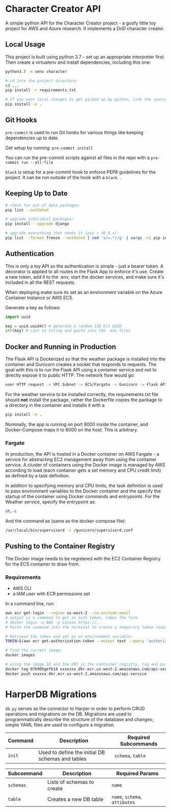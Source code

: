 # Character Creator API
A simple python API for the Character Creator project - a goofy little toy project for AWS and Azure research. It implements a DnD character creator.

## Local Usage
This project is built using python 3.7 - set up an appropriate interpreter first. Then create a virtualenv and install dependencies, including this one:
```bash
python3.7 -m venv character

# cd into the project directory:
cd ...
pip install -r requirements.txt

# If you want local changes to get picked up by python, link the source to the virtualenv package:
pip install -e .
```
## Git Hooks
`pre-commit` is used to run Git hooks for various things like keeping dependencies up to date.

Get setup by running: `pre-commit install`

You can run the pre-commit scripts against all files in the repo with a `pre-commit run --all-file`

`black` is setup for a pre-commit hook to enforce PEP8 guidelines for the project. It can be run outside of the hook with a `black .`

## Keeping Up to Date
```bash
# check for out of date packages:
pip list --outdated

# upgrade individual packages:
pip install --upgrade django

# upgrade everything that needs it (pip > 20.0.x):
pip list --format freeze --outdated | sed 's/=.*//g' | xargs -n1 pip install -U
```

## Authentication
This is only a toy API so the authentication is simple - just a bearer token. A decorator is applied to all routes in the Flask App to enforce it's use. Create a new token, add it to the .env, start the docker services, and make sure it's included in all the REST requests. 

When deploying make sure its set as an environment variable on the Azure Container Instance or AWS ECS.

Generate a key as follows:
```python
import uuid

key = uuid.uuid4() # generate a random 128 bit UUID
str(key) # cast to string and paste into the .env files
```

## Docker and Running in Production
The Flask API is Dockerized so that the weather package is installed into the container and Gunicorn creates a socket that responds to requests. The goal with this is to run the Flask API using a container service and not to directly expose it to public HTTP. The network flow would go:
```bash
user HTTP request -> VPC Subnet -> ECS/Fargate -> Gunicorn -> Flask API
```

For the weather service to be installed correctly, the requirements.txt file should **not** install the package, rather the Dockerfile copies the package to a directory in the container and installs it with a
```bash
pip install -e .
```

Nominally, the app is running on port 8000 inside the container, and Docker-Compose maps it to 8000 on the host. This is arbitrary.

### Fargate
In production, the API is hosted in a Docker container on AWS Fargate - a service for abstracting EC2 management away from using the container service. A cluster of containers using the Docker image is managed by AWS according to load (each container gets a set memory and CPU credit limit) as defined by a task definition.

In addition to specifying memory and CPU limits, the task definition is used to pass environment variables to the Docker container and the specify the startup of the container using Docker commands and entrypoints. For the Weather service, specify the entrypoint as:
```bash
sh,-c
```
And the command as (same as the docker-compose file):
```bash
/usr/local/bin/supervisord -c /gunicorn/supervisord.conf
```

## Pushing to the Container Registry
The Docker image needs to be registered with the EC2 Container Registry for the ECS container to draw from.

### Requirements
* AWS CLI
* a IAM user with ECR permissions set

In a command line, run:
```bash
aws ecr get-login --region us-west-2 --no-include-email
# output is a command to get an auth token, takes the form
# docker login -u AWS -p xxxxxx https://...
# Paste the command into the terminal to create a temporary token (expires after 12 hours)

# Retrieve the token and set as an environment variable:
TOKEN=$(aws ecr get-authorization-token --output text --query 'authorizationData[].authorizationToken')

# find the correct image:
docker images

# using the image ID and the URI in the container registry, tag and push the image:
docker tag 07b905gefb14 xxxxxxx.dkr.ecr.us-west-2.amazonaws.com/api-service
docker push xxxxxx.dkr.ecr.us-west-2.amazonaws.com/api-service
```

# HarperDB Migrations
`db.py` serves as the connector to Harper in order to perform CRUD operations and migrations on the DB. Migrations are used to programmatically describe the structure of the database and changes; simple YAML files are used to configure a migration. 

| Command | Description | Required Subcommands |
|---------|-------------|----------------------|
| `init` | Used to define the initial DB schemas and tables | `schema`, `table` |

| Subcommand | Description | Required Params |
|------------|-------------|-----------------|
| `schemas` | Lists of schemas to create | `name` |
| `table` | Creates a new DB table | `name`, `schema`, `attibutes` |
